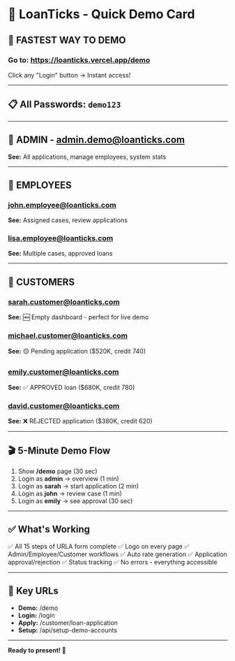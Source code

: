 # 🎯 LoanTicks - Quick Demo Card

## 🚀 FASTEST WAY TO DEMO

### **Go to: https://loanticks.vercel.app/demo**
Click any "Login" button → Instant access!

---

## 📋 All Passwords: `demo123`

---

## 🔐 ADMIN - admin.demo@loanticks.com
**See:** All applications, manage employees, system stats

---

## 💼 EMPLOYEES

### john.employee@loanticks.com
**See:** Assigned cases, review applications

### lisa.employee@loanticks.com  
**See:** Multiple cases, approved loans

---

## 👤 CUSTOMERS

### sarah.customer@loanticks.com
**See:** 🆕 Empty dashboard - perfect for live demo

### michael.customer@loanticks.com
**See:** 🟡 Pending application ($520K, credit 740)

### emily.customer@loanticks.com
**See:** ✅ APPROVED loan ($680K, credit 780)

### david.customer@loanticks.com
**See:** ❌ REJECTED application ($380K, credit 620)

---

## 🎬 5-Minute Demo Flow

1. Show **/demo** page (30 sec)
2. Login as **admin** → overview (1 min)
3. Login as **sarah** → start application (2 min)
4. Login as **john** → review case (1 min)
5. Login as **emily** → see approval (30 sec)

---

## ✅ What's Working

✅ All 15 steps of URLA form complete
✅ Logo on every page
✅ Admin/Employee/Customer workflows
✅ Auto rate generation
✅ Application approval/rejection
✅ Status tracking
✅ No errors - everything accessible

---

## 🔗 Key URLs

- **Demo:** /demo
- **Login:** /login
- **Apply:** /customer/loan-application
- **Setup:** /api/setup-demo-accounts

---

**Ready to present! 🎉**

